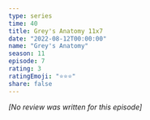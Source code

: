 ```yaml
---
type: series
time: 40
title: Grey's Anatomy 11x7
date: "2022-08-12T00:00:00"
name: "Grey's Anatomy"
season: 11
episode: 7
rating: 3
ratingEmoji: "⭐️⭐️⭐️"
share: false
---
```


*[No review was written for this episode]*